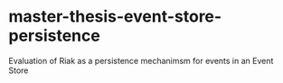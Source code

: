 master-thesis-event-store-persistence
=====================================

Evaluation of Riak as a persistence mechanimsm for events in an Event Store
